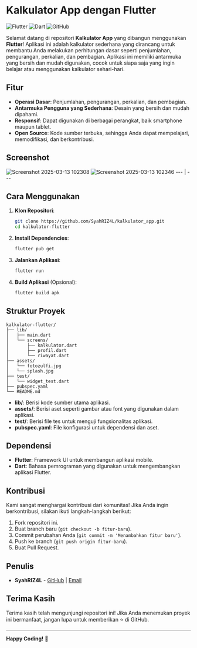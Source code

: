 # Kalkulator App dengan Flutter

![Flutter](https://img.shields.io/badge/Flutter-%2302569B.svg?style=for-the-badge&logo=Flutter&logoColor=white)
![Dart](https://img.shields.io/badge/Dart-%230175C2.svg?style=for-the-badge&logo=Dart&logoColor=white)
![GitHub](https://img.shields.io/badge/GitHub-%23121011.svg?style=for-the-badge&logo=GitHub&logoColor=white)

Selamat datang di repositori **Kalkulator App** yang dibangun menggunakan **Flutter**! Aplikasi ini adalah kalkulator sederhana yang dirancang untuk membantu Anda melakukan perhitungan dasar seperti penjumlahan, pengurangan, perkalian, dan pembagian. Aplikasi ini memiliki antarmuka yang bersih dan mudah digunakan, cocok untuk siapa saja yang ingin belajar atau menggunakan kalkulator sehari-hari.

## Fitur

- **Operasi Dasar**: Penjumlahan, pengurangan, perkalian, dan pembagian.
- **Antarmuka Pengguna yang Sederhana**: Desain yang bersih dan mudah dipahami.
- **Responsif**: Dapat digunakan di berbagai perangkat, baik smartphone maupun tablet.
- **Open Source**: Kode sumber terbuka, sehingga Anda dapat mempelajari, memodifikasi, dan berkontribusi.

## Screenshot
![Screenshot 2025-03-13 102308](https://github.com/user-attachments/assets/52e2f966-8352-4605-ba59-9cf7540c273d)
![Screenshot 2025-03-13 102346](https://github.com/user-attachments/assets/9b354606-65cd-4e22-9138-1d9771fd3ef4)
--- | ---


## Cara Menggunakan

1. **Klon Repositori**:
   ```bash
   git clone https://github.com/SyahRIZ4L/kalkulator_app.git
   cd kalkulator-flutter
   ```

2. **Install Dependencies**:
   ```bash
   flutter pub get
   ```

3. **Jalankan Aplikasi**:
   ```bash
   flutter run
   ```

4. **Build Aplikasi** (Opsional):
   ```bash
   flutter build apk
   ```

## Struktur Proyek

```
kalkulator-flutter/
├── lib/
│   ├── main.dart
│   └── screens/
│       ├── kalkulator.dart
│       ├── profil.dart
│       └── riwayat.dart
├── assets/
│   └── fotozulfi.jpg
│   └── splash.jpg
├── test/
│   └── widget_test.dart
├── pubspec.yaml
└── README.md
```

- **lib/**: Berisi kode sumber utama aplikasi.
- **assets/**: Berisi aset seperti gambar atau font yang digunakan dalam aplikasi.
- **test/**: Berisi file tes untuk menguji fungsionalitas aplikasi.
- **pubspec.yaml**: File konfigurasi untuk dependensi dan aset.

## Dependensi

- **Flutter**: Framework UI untuk membangun aplikasi mobile.
- **Dart**: Bahasa pemrograman yang digunakan untuk mengembangkan aplikasi Flutter.

## Kontribusi

Kami sangat menghargai kontribusi dari komunitas! Jika Anda ingin berkontribusi, silakan ikuti langkah-langkah berikut:

1. Fork repositori ini.
2. Buat branch baru (`git checkout -b fitur-baru`).
3. Commit perubahan Anda (`git commit -m 'Menambahkan fitur baru'`).
4. Push ke branch (`git push origin fitur-baru`).
5. Buat Pull Request.

## Penulis

- **SyahRIZ4L** - [GitHub](https://github.com/SyahRIZ4L) | [Email](mailto:zulfi.syahrizal@gmail.com)

## Terima Kasih

Terima kasih telah mengunjungi repositori ini! Jika Anda menemukan proyek ini bermanfaat, jangan lupa untuk memberikan ⭐️ di GitHub.

---

**Happy Coding!** 🚀
